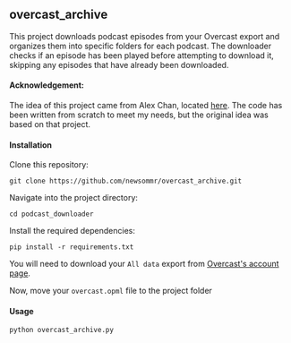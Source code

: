 ## overcast_archive
This project downloads podcast episodes from your Overcast export and organizes them into specific folders for each podcast. The downloader checks if an episode has been played before attempting to download it, skipping any episodes that have already been downloaded.

#### Acknowledgement:
The idea of this project came from Alex Chan, located [here](https://github.com/alexwlchan/overcast-downloader).
The code has been written from scratch to meet my needs, but the original idea was based on that project.

#### Installation

Clone this repository:

`git clone https://github.com/newsommr/overcast_archive.git`

Navigate into the project directory:

`cd podcast_downloader`

Install the required dependencies:

`pip install -r requirements.txt`

You will need to download your `All data` export from [Overcast's account page](https://overcast.fm/account).

Now, move your `overcast.opml` file to the project folder

#### Usage

`python overcast_archive.py`
